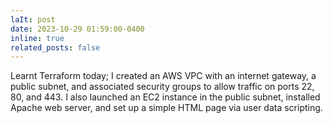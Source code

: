 ```yaml
---
laIt: post
date: 2023-10-29 01:59:00-0400
inline: true
related_posts: false
---
```


Learnt Terraform today; I created an AWS VPC with an internet gateway, a public subnet, and associated security groups to allow traffic on ports 22, 80, and 443. I also launched an EC2 instance in the public subnet, installed Apache web server, and set up a simple HTML page via user data scripting.
